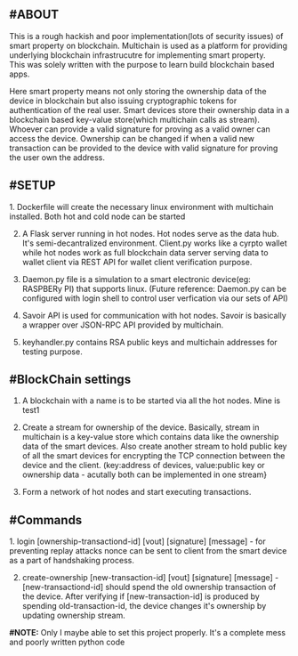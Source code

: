 <h2>#ABOUT</h2>
This is a rough hackish and poor implementation(lots of security issues) of smart property on blockchain. Multichain is used as a platform for providing underlying blockchain infrastrucutre for implementing smart property.<br/>This was solely written with the purpose to learn build blockchain based apps.

Here smart property means not only storing the ownership data of the device in blockchain but also issuing cryptographic tokens for authentication of the real user. Smart devices store their ownership data in a blockchain based key-value store(which multichain calls as stream). Whoever can provide a valid signature for proving as a valid owner can access the device. Ownership can be changed if when a valid new transaction can be provided to the device with valid signature for proving the user own the address.
 
<h2>#SETUP</h2>
1. Dockerfile will create the necessary linux environment with multichain installed. Both hot and cold node can be started

2. A Flask server running in hot nodes. Hot nodes serve as the data hub. It's semi-decantralized environment. Client.py works like a cyrpto wallet while hot nodes work as full blockchain data server serving data to wallet client via REST API for wallet client verification purpose.

3. Daemon.py file is a simulation to a smart electronic device(eg: RASPBERy PI) that supports linux. (Future reference: Daemon.py can be configured with login shell to control user verfication via our sets of API)

4. Savoir API is used for communication with hot nodes. Savoir is basically a wrapper over JSON-RPC API provided by multichain. 

5. keyhandler.py contains RSA public keys and multichain addresses for testing purpose.

<h2>#BlockChain settings</h2>

1. A blockchain with a name is to be started via all the hot nodes. Mine is test1

2. Create a stream for ownership of the device. Basically, stream in multichain is a key-value store which contains data like the ownership data of the smart devices. Also create another stream to hold public key of all the smart devices for encrypting the TCP connection between the device and the client. (key:address of devices, value:public key or ownership data - acutally both can be implemented in one stream}

3. Form a network of hot nodes and start executing transactions.

<h2>#Commands</h2>
1. login [ownership-transactiond-id] [vout] [signature] [message] - for preventing replay attacks nonce can be sent to client from the smart device as a part of handshaking process. 

2. create-ownership [new-transaction-id] [vout] [signature] [message] - [new-transactiond-id] should spend the old ownership transaction of the device. After verifying if [new-transaction-id] is produced 
by spending old-transaction-id, the device changes it's ownership by updating ownership stream.

<b>#NOTE:</b> Only I maybe able to set this project properly. It's a complete mess and poorly written python code
